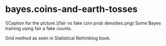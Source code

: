 # bayes.coins-and-earth-tosses
![Caption for the picture.](fair vs fake coin prob densities.png)
Some Bayes training using fair a fake counts. 

Grid method as seen in Statistical Rethinking book.
